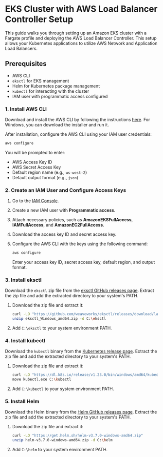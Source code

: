 # EKS Cluster with AWS Load Balancer Controller Setup

This guide walks you through setting up an Amazon EKS cluster with a Fargate profile and deploying the AWS Load Balancer Controller. This setup allows your Kubernetes applications to utilize AWS Network and Application Load Balancers.

## Prerequisites

- AWS CLI
- `eksctl` for EKS management
- Helm for Kubernetes package management
- `kubectl` for interacting with the cluster
- IAM user with programmatic access configured

### 1. Install AWS CLI

Download and install the AWS CLI by following the instructions [here](https://docs.aws.amazon.com/cli/latest/userguide/getting-started-install.html). For Windows, you can download the installer and run it.

After installation, configure the AWS CLI using your IAM user credentials:

```bash
aws configure
```

You will be prompted to enter:
- AWS Access Key ID
- AWS Secret Access Key
- Default region name (e.g., `us-west-2`)
- Default output format (e.g., `json`)

### 2. Create an IAM User and Configure Access Keys

1. Go to the [IAM Console](https://console.aws.amazon.com/iam/).
2. Create a new IAM user with **Programmatic access**.
3. Attach necessary policies, such as **AmazonEKSFullAccess**, **IAMFullAccess**, and **AmazonEC2FullAccess**.
4. Download the access key ID and secret access key.
5. Configure the AWS CLI with the keys using the following command:

    ```bash
    aws configure
    ```

    Enter your access key ID, secret access key, default region, and output format.

### 3. Install eksctl

Download the `eksctl` zip file from the [eksctl GitHub releases page](https://github.com/weaveworks/eksctl/releases). Extract the zip file and add the extracted directory to your system's PATH.

1. Download the zip file and extract it:
    ```bash
    curl -LO "https://github.com/weaveworks/eksctl/releases/download/latest_release/eksctl_Windows_amd64.zip"
    unzip eksctl_Windows_amd64.zip -d C:\eksctl
    ```

2. Add `C:\eksctl` to your system environment PATH.

### 4. Install kubectl

Download the `kubectl` binary from the [Kubernetes release page](https://kubernetes.io/docs/tasks/tools/install-kubectl/). Extract the zip file and add the extracted directory to your system's PATH.

1. Download the zip file and extract it:
    ```bash
    curl -LO "https://dl.k8s.io/release/v1.23.0/bin/windows/amd64/kubectl.exe"
    move kubectl.exe C:\kubectl
    ```

2. Add `C:\kubectl` to your system environment PATH.

### 5. Install Helm

Download the Helm binary from the [Helm GitHub releases page](https://helm.sh/docs/intro/install/). Extract the zip file and add the extracted directory to your system's PATH.

1. Download the zip file and extract it:
    ```bash
    curl -LO "https://get.helm.sh/helm-v3.7.0-windows-amd64.zip"
    unzip helm-v3.7.0-windows-amd64.zip -d C:\helm
    ```

2. Add `C:\helm` to your system environment PATH.
